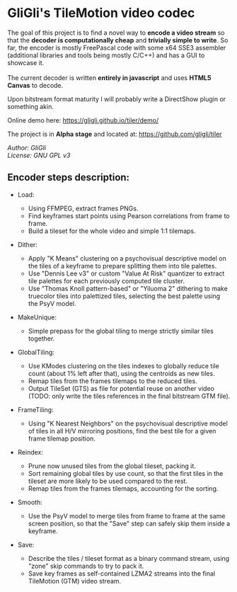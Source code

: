 # GliGli's TileMotion video codec

The goal of this project is to find a novel way to **encode a video stream** so that the **decoder is computationally cheap** and **trivially simple to write**.
So far, the encoder is mostly FreePascal code with some x64 SSE3 assembler (additional libraries and tools being mostly C/C++) and has a GUI to showcase it.<br><br>
The current decoder is written **entirely in javascript** and uses **HTML5 Canvas** to decode.

Upon bitstream format maturity I will probably write a DirectShow plugin or something akin.

Online demo here: https://gligli.github.io/tiler/demo/

The project is in **Alpha stage** and located at: https://github.com/gligli/tiler

_Author: GliGli_<br>
_License: GNU GPL v3_

## Encoder steps description:

- Load:
  * Using FFMPEG, extract frames PNGs.
  * Find keyframes start points using Pearson correlations from frame to frame.
  * Build a tileset for the whole video and simple 1:1 tilemaps.

- Dither:
  * Apply "K Means" clustering on a psychovisual descriptive model on the tiles of a keyframe to prepare splitting them into tile palettes.
  * Use "Dennis Lee v3" or custom "Value At Risk" quantizer to extract tile palettes for each previously computed tile cluster.
  * Use "Thomas Knoll pattern-based" or "Yiluoma 2" dithering to make truecolor tiles into palettized tiles, selecting the best palette using the PsyV model.

- MakeUnique:
  * Simple prepass for the global tiling to merge strictly similar tiles together.

- GlobalTiling:
  * Use KModes clustering on the tiles indexes to globally reduce tile count (about 1% left after that), using the centroids as new tiles.
  * Remap tiles from the frames tilemaps to the reduced tiles.
  * Output TileSet (GTS) as file for potential reuse on another video (TODO: only write the tiles references in the final bitstream GTM file).

- FrameTiling:
  * Using "K Nearest Neighbors" on the psychovisual descriptive model of tiles in all H/V mirroring positions, find the best tile for a given frame tilemap position.

- Reindex:
  * Prune now unused tiles from the global tileset, packing it.
  * Sort remaining global tiles by use count, so that the first tiles in the tileset are more likely to be used compared to the rest.
  * Remap tiles from the frames tilemaps, accounting for the sorting.

- Smooth:
  * Use the PsyV model to merge tiles from frame to frame at the same screen position, so that the "Save" step can safely skip them inside a keyframe.

- Save:
  * Describe the tiles / tileset format as a binary command stream, using "zone" skip commands to try to pack it.
  * Save key frames as self-contained LZMA2 streams into the final TileMotion (GTM) video stream.
